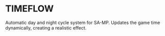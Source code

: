# TIMEFLOW
Automatic day and night cycle system for SA-MP. Updates the game time dynamically, creating a realistic effect.

# 
